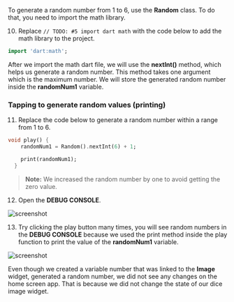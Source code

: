To generate a random number from 1 to 6, use the **Random** class. To do that, you need to import the math library.

10. Replace `// TODO: #5 import dart math` with the code below to add the math library to the project.

```dart
import 'dart:math';
```

After we import the math dart file, we will use the **nextInt()** method, which helps us generate a random number. This method takes one argument which is the maximum number. We will store the generated random number inside the **randomNum1** variable.

### Tapping to generate random values (printing)

11. Replace the code below to generate a random number within a range from 1 to 6.

```dart
void play() {
    randomNum1 = Random().nextInt(6) + 1;

    print(randomNum1);
  }
```

> **Note:** We increased the random number by one to avoid getting the zero value.

12. Open the **DEBUG CONSOLE**.

![screenshot](https://lh3.googleusercontent.com/yhicjcSkzIZR19XoRMkqwjWAQePwfgoqVqsKlsH9OcRPQif91llUuuzWIQD9OQtAC2OeF2emj-EFuh8ygs7vaH17-mw_i2A7ZOoRTdEQLfJu5p76c4o3uJX4pWS92fQBhlDEUAmA)

13. Try clicking the play button many times, you will see random numbers in the **DEBUG CONSOLE** because we used the print method inside the play function to print the value of the **randomNum1** variable.

![screenshot](https://lh3.googleusercontent.com/rYKzypvMB4zvdl6HI-Z9qF5ohmzViE33E7PKMdMDXWLZUNCQc7NDxZQSoEDRPdcsqNN0drwxo0wZ4F7zURG8WyvphcZLSwDwwh4KCSE0Zqc-Y8BaIti7aCqUNbJMJHGbLlLh6bEA)

Even though we created a variable number that was linked to the **Image** widget, generated a random number, we did not see any changes on the home screen app. That is because we did not change the state of our dice image widget.
